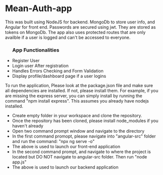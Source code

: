 # Mean-Auth-app

<p> This was built using NodeJS for backend. MongoDb to store user info, and Angular for front end. Passwords are secured using jwt.
They are stored as tokens on MongoDb. The app also uses protected routes that are only availble if a user is logged and can't be accessed 
to everyone.
</p>


<ul> 
<h3> App Functionalities </h3>
<li> Register User </li>
<li> Login user After registration </li>
<li> Handles Errors Checking and Form Validation </li>
<li> Display profile/dashboard page if a user logins </li>
</ul>

<p>
To run the application, Please look at the package.json file and make sure all dependencies are installed. If not, please install them. 
For example, if you are missing the express server, you can simply install by running the command "npm install express". This assumes you already have nodejs 
installed.
</p>

<ul>
  <li> Create empty folder in your workspace and clone the repository. </li>
  <li> Once the repository has been cloned, please install node_modules if you haven't already </li>
  <li> Open two command prompt window and navigate to the directory </li>
  <li> In the first command promopt, please navigate into "angular-src" folder and run the command: "npx ng serve -o"
  <li> The above is used to launch our front-end application </li>
  <li> In the second command prompt, and navigate to where the project is located but DO NOT navigate to angular-src folder. Then run "node app.js" </li>
  <li> The above is used to launch our backend application </li>
 
</ul>
